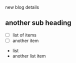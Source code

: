 new blog details
## another sub heading

- [ ] list of items
- [ ] another item

* list
* another list item
